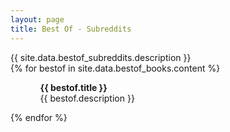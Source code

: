 ```yaml
---
layout: page
title: Best Of - Subreddits
---
```


<!-- <h1>{{ site.data.bestof_subreddits.title }}</h1> -->
<div>
{{ site.data.bestof_subreddits.description }}
</div>
{% for bestof in site.data.bestof_books.content %}
 <ul>
    <ol>
        <b>{{ bestof.title }}</b> <br> {{ bestof.description }}
    </ol>
  </ul>
  <!-- <p>{{ staff_member | markdownify }}</p> -->
{% endfor %}